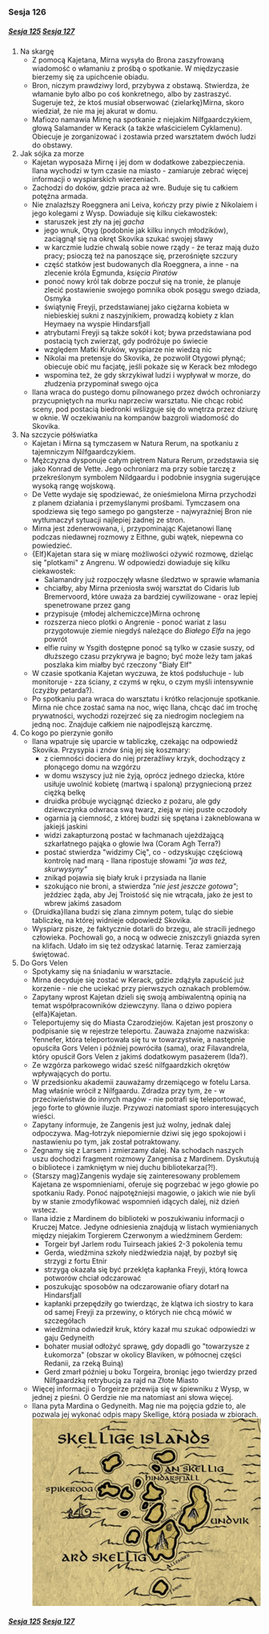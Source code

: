 ### Sesja 126
##### [Sesja 125](#sesja-125) [Sesja 127](#sesja-127)
1. Na skargę
    - Z pomocą Kajetana, Mirna wysyła do Brona zaszyfrowaną wiadomość o włamaniu z prośbą o spotkanie. W międzyczasie bierzemy się za upichcenie obiadu.
    - Bron, niczym prawdziwy lord, przybywa z obstawą. Stwierdza, że włamanie było albo po coś konkretnego, albo by zastraszyć. Sugeruje też, że ktoś musiał obserwować {zielarkę}Mirna, skoro wiedział, że nie ma jej akurat w domu.
    - Mafiozo namawia Mirnę na spotkanie z niejakim Nilfgaardczykiem, głową Salamander w Kerack (a także właścicielem Cyklamenu). Obiecuje je zorganizować i zostawia przed warsztatem dwóch ludzi do obstawy.
2. Jak sójka za morze
    - Kajetan wyposaża Mirnę i jej dom w dodatkowe zabezpieczenia. Ilana wychodzi w tym czasie na miasto - zamiaruje zebrać więcej informacji o wyspiarskich wierzeniach. 
    - Zachodzi do doków, gdzie praca aż wre. Buduje się tu całkiem potężna armada.
    - Nie znalazłszy Roeggnera ani Leiva, kończy przy piwie z Nikolaiem i jego kolegami z Wysp. Dowiaduje się kilku ciekawostek:
        - staruszek jest zły na jej _gacha_
        - jego wnuk, Otyg (podobnie jak kilku innych młodzików), zaciągnął się na okręt Skovika szukać swojej sławy
        - w karczmie ludzie chwalą sobie nowe rządy - że teraz mają dużo pracy; psioczą też na panoszące się, przerośnięte szczury
        - część statków jest budowanych dla Roeggnera, a inne - na zlecenie króla Egmunda, _księcia Piratów_
        - ponoć nowy król tak dobrze poczuł się na tronie, że planuje zlecić postawienie swojego pomnika obok posągu swego dziada, Osmyka
        - świątynię Freyji, przedstawianej jako ciężarna kobieta w niebieskiej sukni z naszyjnikiem, prowadzą kobiety z klan Heymaey na wyspie Hindarsfjall
        - atrybutami Freyji są także sokół i kot; bywa przedstawiana pod postacią tych zwierząt, gdy podróżuje po świecie
        - względem Matki Kruków, wyspiarze nie wiedzą nic
        - Nikolai ma pretensje do Skovika, że pozwolił Otygowi płynąć; obiecuje obić mu facjatę, jeśli pokaże się w Kerack bez młodego
        - wspomina też, że gdy skrzykiwał ludzi i wypływał w morze, do złudzenia przypominał swego ojca
    - Ilana wraca do pustego domu pilnowanego przez dwóch ochroniarzy przycupniętych na murku naprzeciw warsztatu. Nie chcąc robić sceny, pod postacią biedronki wślizguje się do wnętrza przez dziurę w oknie. W oczekiwaniu na kompanów bazgroli wiadomość do Skovika.
3. Na szczycie półświatka
    - Kajetan i Mirna są tymczasem w Natura Rerum, na spotkaniu z tajemniczym Nilfgaardczykiem.
    - Mężczyzna dysponuje całym piętrem Natura Rerum, przedstawia się jako Konrad de Vette. Jego ochroniarz ma przy sobie tarczę z przekreślonym symbolem Nildgaardu i podobnie insygnia sugerujące wysoką rangę wojskową.
    - De Vette wydaje się spodziewać, że onieśmielona Mirna przychodzi z planem działania i przemyślanymi prośbami. Tymczasem ona spodziewa się tego samego po gangsterze - najwyraźniej Bron nie wytłumaczył sytuacji najlepiej żadnej ze stron.
    - Mirna jest zdenerwowana, i, przypominając Kajetanowi Ilanę podczas niedawnej rozmowy z Eithne, gubi wątek, niepewna co powiedzieć.
    - {Elf}Kajetan stara się w miarę możliwości ożywić rozmowę, dzieląc się "plotkami" z Angrenu. W odpowiedzi dowiaduje się kilku ciekawostek:
        - Salamandry już rozpoczęły własne śledztwo w sprawie włamania
        - chciałby, aby Mirna przeniosła swój warsztat do Cidaris lub Bremervoord, które uważa za bardziej cywilizowane - oraz lepiej spenetrowane przez gang
        - przypisuje {młodej alchemiczce}Mirna ochronę
        - rozszerza nieco plotki o Angrenie - ponoć wariat z lasu przygotowuje ziemie niegdyś należące do _Białego Elfa_ na jego powrót
        - elfie ruiny w Ysgith dostępne ponoć są tylko w czasie suszy, od dłuższego czasu przykrywa je bagno; być może leży tam jakaś poszlaka kim miałby być rzeczony "Biały Elf"
    - W czasie spotkania Kajetan wyczuwa, że ktoś podsłuchuje - lub monitoruje - zza ściany, z czymś w ręku, o czym myśli intensywnie (czyżby petarda?).
    - Po spotkaniu para wraca do warsztatu i krótko relacjonuje spotkanie. Mirna nie chce zostać sama na noc, więc Ilana, chcąc dać im trochę prywatności, wychodzi rozejrzeć się za niedrogim noclegiem na jedną noc. Znajduje całkiem nie najpodlejszą karczmę.
4. Co kogo po pierzynie goniło
    - Ilana wpatruje się uparcie w tabliczkę, czekając na odpowiedź Skovika. Przysypia i znów śnią jej się koszmary:
        - z ciemności dociera do niej przeraźliwy krzyk, dochodzący z płonącego domu na wzgórzu
        - w domu wszyscy już nie żyją, oprócz jednego dziecka, które usiłuje uwolnić kobietę (martwą i spaloną) przygniecioną przez ciężką belkę
        - druidka próbuje wyciągnąć dziecko z pożaru, ale gdy dziewczynka odwraca swą twarz, zieją w niej puste oczodoły
        - ogarnia ją ciemność, z której budzi się spętana i zakneblowana w jakiejś jaskini
        - widzi zakapturzoną postać w łachmanach ujeżdżającą szkarłatnego pająka o głowie lwa (Coram Agh Terra?)
        - postać stwierdza "widzimy Cię", co - odzyskując częściową kontrolę nad marą - Ilana ripostuje słowami _"ja was też, skurwysyny"_
        - znikąd pojawia się biały kruk i przysiada na Ilanie
        - szokująco nie broni, a stwierdza _"nie jest jeszcze gotowa"_; jeździec żąda, aby Jej Troistość się nie wtrącała, jako że jest to wbrew jakimś zasadom
    - {Druidka}Ilana budzi się zlana zimnym potem, tuląc do siebie tabliczkę, na której widnieje odpowiedź Skovika.
    - Wyspiarz pisze, że faktycznie dotarli do brzegu, ale stracili jednego człowieka. Pochowali go, a nocą w odwecie zniszczyli gniazda syren na klifach. Udało im się też odzyskać latarnię. Teraz zamierzają świętować.
5. Do Gors Velen
    - Spotykamy się na śniadaniu w warsztacie.
    - Mirna decyduje się zostać w Kerack, gdzie zdążyła zapuścić już korzenie - nie che uciekać przy pierwszych oznakach problemów.
    - Zapytany wprost Kajetan dzieli się swoją ambiwalentną opinią na temat współpracowników dziewczyny. Ilana o dziwo popiera {elfa}Kajetan.
    - Teleportujemy się do Miasta Czarodziejów. Kajetan jest proszony o podpisanie się w rejestrze teleportu. Zauważa znajome nazwiska: Yennefer, która teleportowała się tu w towarzystwie, a następnie opuściła Gors Velen i później powróciła (sama), oraz Filavandrela, który opuścił Gors Velen z jakimś dodatkowym pasażerem (Ida?).
    - Ze wzgórza parkowego widać sześć nilfgaardzkich okrętów wpływających do portu.
    - W przedsionku akademii zauważamy drzemiącego w fotelu Larsa. Mag właśnie wrócił z Nilfgaardu. Zdradza przy tym, że - w przeciwieństwie do innych magów - nie potrafi się teleportować, jego forte to głównie iluzje. Przywozi natomiast sporo interesujących wieści.
    - Zapytany informuje, że Zangenis jest już wolny, jednak dalej odpoczywa. Mag-łotrzyk niepomiernie dziwi się jego spokojowi i nastawieniu po tym, jak został potraktowany.
    - Żegnamy się z Larsem i zmierzamy dalej. Na schodach naszych uszu dochodzi fragment rozmowy Zangenisa z Mardinem. Dyskutują o bibliotece i zamkniętym w niej duchu bibliotekarza(?!).
    - {Starszy mag}Zangenis wydaje się zainteresowany problemem Kajetana ze wspomnieniami, oferuje się pogrzebać w jego głowie po spotkaniu Rady. Ponoć najpotężniejsi magowie, o jakich wie nie byli by w stanie zmodyfikować wspomnień idących dalej, niż dzień wstecz.
    - Ilana idzie z Mardinem do biblioteki w poszukiwaniu informacji o Kruczej Matce. Jedyne odniesienia znajdują w listach wymienianych między niejakim Torgierem Czerwonym a wiedźminem Gerdem:
        - Torgeir był Jarlem rodu Tuirseach jakieś 2-3 pokolenia temu
        - Gerda, wiedźmina szkoły niedźwiedzia najął, by pozbył się strzygi z fortu Etnir
        - strzygą okazała się być przeklęta kapłanka Freyji, którą łowca potworów chciał odczarować
        - poszukując sposobów na odczarowanie ofiary dotarł na Hindarsfjall
        - kapłanki przepędziły go twierdząc, że klątwa ich siostry to kara od samej Freyji za przewiny, o których nie chcą mówić w szczegółach
        - wiedźmina odwiedził kruk, który kazał mu szukać odpowiedzi w gaju Gedyneith
        - bohater musiał odłożyć sprawę, gdy dopadli go "towarzysze z Łukomorza" (obszar w okolicy Blaviken, w północnej części Redanii, za rzeką Buiną)
        - Gerd zmarł później u boku Torgeira, broniąc jego twierdzy przed Nilfgaardzką retrybucją za rajd na Złote Miasto
    - Więcej informacji o Torgeirze przewija się w śpiewniku z Wysp, w jednej z pieśni. O Gerdzie nie ma natomiast ani słowa więcej.
    - Ilana pyta Mardina o Gedyneith. Mag nie ma pojęcia gdzie to, ale pozwala jej wykonać odpis mapy Skellige, którą posiada w zbiorach.
    ![mapaSkellige](https://github.com/nipsufn/dnd-ki/raw/master/img/mapaSkellige.jpg "mapaSkellige")<a id="mapa"></a>

##### [Sesja 125](#sesja-125) [Sesja 127](#sesja-127)